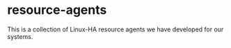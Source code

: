 resource-agents
===============

This is a collection of Linux-HA resource agents we have developed for
our systems.
